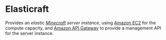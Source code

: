 # Elasticraft

Provides an _elastic [Minecraft][] server instance_, using [Amazon EC2][] for the compute capacity, and [Amazon API Gateway][] to provide a management API for the server instance.

[Amazon API Gateway]: https://aws.amazon.com/api-gateway/
[Amazon EC2]: https://aws.amazon.com/ec2/
[Minecraft]: https://minecraft.net/
